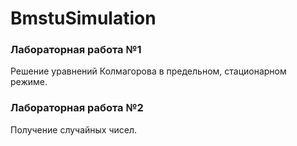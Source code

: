 # BmstuSimulation

<h3>Лабораторная работа №1</h3>
Решение уравнений Колмагорова в предельном, стационарном режиме.


<h3>Лабораторная работа №2</h3>
Получение случайных чисел.
